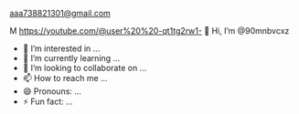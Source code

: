 aaa738821301@gmail.com 

M
https://youtube.com/@user%20%20-qt1tg2rw1- 👋 Hi, I’m @90mnbvcxz
- 👀 I’m interested in ...
- 🌱 I’m currently learning ...
- 💞️ I’m looking to collaborate on ...
- 📫 How to reach me ...
- 😄 Pronouns: ...
- ⚡ Fun fact: ...

<!---
90mnbvcxz/90mnbvcxz is a ✨ special ✨ repository because its `README.md` (this file) appears on your GitHub profile.
You can click the Preview link to take a look at your changes.
--->
